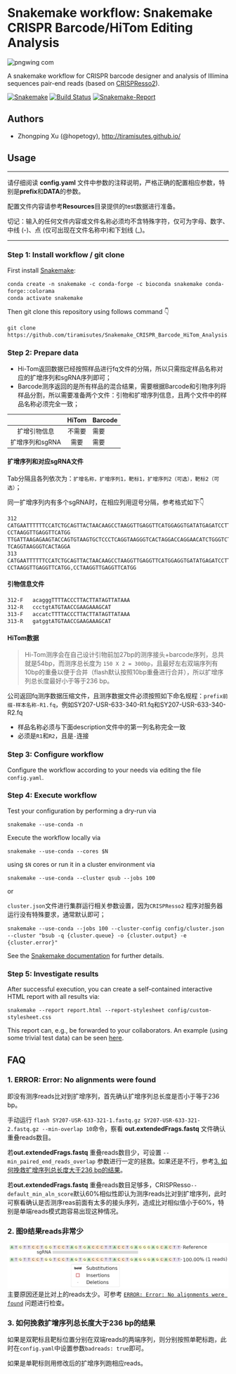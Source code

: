 # Snakemake workflow: Snakemake CRISPR Barcode/HiTom Editing Analysis

![pngwing com](https://github.com/user-attachments/assets/17f90df0-c033-4b04-883f-6d8f981066ba)

A snakemake workflow for CRISPR barcode designer and analysis of Illimina sequences pair-end reads (based on [CRISPResso2](https://github.com/pinellolab/CRISPResso2)).

[![Snakemake](https://img.shields.io/badge/snakemake-≥5.2.1-brightgreen.svg)](https://snakemake.bitbucket.io)
[![Build Status](https://travis-ci.org/snakemake-workflows/rna-seq-star-deseq2.svg?branch=master)](https://travis-ci.org/snakemake-workflows/rna-seq-star-deseq2)
[![Snakemake-Report](https://img.shields.io/badge/snakemake-report-green.svg)](https://cdn.rawgit.com/snakemake-workflows/rna-seq-star-deseq2/master/.test/report.html)


## Authors

* Zhongping Xu (@hopetogy), http://tiramisutes.github.io/

## Usage

---

请仔细阅读 **config.yaml** 文件中参数的注释说明，严格正确的配置相应参数，特别是**prefix**和**DATA**的参数。

配置文件内容请参考**Resources**目录提供的test数据进行准备。

切记：输入的任何文件内容或文件名称必须均不含特殊字符，仅可为字母、数字、中线 (-)、点 (仅可出现在文件名称中)和下划线 (_)。

---

### Step 1: Install workflow / git clone

First install [Snakemake](https://snakemake.readthedocs.io/en/stable/getting_started/installation.html):

```
conda create -n snakemake -c conda-forge -c bioconda snakemake conda-forge::colorama
conda activate snakemake
```

Then git clone this repository using follows command 👇

    git clone https://github.com/tiramisutes/Snakemake_CRISPR_Barcode_HiTom_Analysis.git

### Step 2: Prepare data
- Hi-Tom返回数据已经按照样品进行fq文件的分隔，所以只需指定样品名称对应的扩增序列和sgRNA序列即可；
- Barcode测序返回的是所有样品的混合结果，需要根据Barcode和引物序列将样品分割，所以需要准备两个文件：引物和扩增序列信息，且两个文件中的样品名称必须完全一致；

|                 | HiTom  | Barcode |
| :-------------: | :----: | ------- |
|   扩增引物信息   | 不需要  | 需要    |
| 扩增序列和sgRNA  |  需要   | 需要    |

#### 扩增序列和对应sgRNA文件
Tab分隔且各列依次为：`扩增名称，扩增序列1，靶标1，扩增序列2（可选），靶标2（可选）`；

同一扩增序列内有多个sgRNA时，在相应列用逗号分隔，参考格式如下👇

```
312	CATGAATTTTTTCCATCTGCAGTTACTAACAAGCCTAAGGTTGAGGTTCATGGAGGTGATATGAGATCCTTTTTCACCCTGGTAACTATACATGTCGCTAATACTCTCTTTTCTTTTCTTTTT	CCTAAGGTTGAGGTTCATGG	TTGATTAAGAGAAGTACCAGTGTAAGTGCTCCCTCAGGTAAGGGTCACTAGGACCAGGAACATCTGGGTCTGTCATCACCTGCAATATAAAAATATGATTGCTGATAGACATTTTCTCTTGAA	TCAGGTAAGGGTCACTAGGA
313	CATGAATTTTTTCCATCTGCAGTTACTAACAAGCCTAAGGTTGAGGTTCATGGAGGTGATATGAGATCCTTTTTCACCCTGGTAACTATACATGTCGCTAATACTCTCTTTTCTTTTCTTTTT	CCTAAGGTTGAGGTTCATGG,CCTAAGGTTGAGGTTCATGG
```
#### 引物信息文件
```
312-F	acagggTTTTACCCTTACTTATAGTTATAAA
312-R	ccctgtATGTAACCGAAGAAAGCAT
313-F	accatcTTTTACCCTTACTTATAGTTATAAA
313-R	gatggtATGTAACCGAAGAAAGCAT
```
#### HiTom数据
> Hi-Tom测序会在自己设计引物前加27bp的测序接头+barcode序列，总共就是54bp，而测序总长度为 `150 X 2 = 300bp`，且最好左右双端序列有10bp的重叠以便于合并（flash默认按照10bp重叠进行合并），所以扩增序列总长度最好小于等于236 bp。

公司返回fq测序数据压缩文件，且测序数据文件必须按照如下命名规程：`prefix前缀-样本名称-R1.fq`，例如SY207-USR-633-340-R1.fq和SY207-USR-633-340-R2.fq

- 样品名称必须与下面description文件中的第一列名称完全一致
- 必须是`R1`和`R2`，且是`-`连接

### Step 3: Configure workflow

Configure the workflow according to your needs via editing the file `config.yaml`.

### Step 4: Execute workflow

Test your configuration by performing a dry-run via

    snakemake --use-conda -n

Execute the workflow locally via

    snakemake --use-conda --cores $N

using `$N` cores or run it in a cluster environment via

    snakemake --use-conda --cluster qsub --jobs 100

or

`cluster.json`文件进行集群运行相关参数设置，因为`CRISPResso2` 程序对服务器运行没有特殊要求，通常默认即可；

    snakemake --use-conda --jobs 100 --cluster-config config/cluster.json --cluster "bsub -q {cluster.queue} -o {cluster.output} -e {cluster.error}"

See the [Snakemake documentation](https://snakemake.readthedocs.io/en/stable/executable.html) for further details.

### Step 5: Investigate results

After successful execution, you can create a self-contained interactive HTML report with all results via:

    snakemake --report report.html --report-stylesheet config/custom-stylesheet.css

This report can, e.g., be forwarded to your collaborators.
An example (using some trivial test data) can be seen [here](https://cdn.rawgit.com/snakemake-workflows/rna-seq-star-deseq2/master/.test/report.html).

## FAQ
### 1. ERROR: Error: No alignments were found
即没有测序reads比对到扩增序列，首先确认扩增序列总长度是否小于等于236 bp。

手动运行 `flash SY207-USR-633-321-1.fastq.gz SY207-USR-633-321-2.fastq.gz --min-overlap 10`命令，察看 **out.extendedFrags.fastq** 文件确认重叠reads数目。

若**out.extendedFrags.fastq** 重叠reads数目少，可设置 `--min_paired_end_reads_overlap` 参数进行一定的拯救。如果还是不行，参考[3. 如何挽救扩增序列总长度大于236 bp的结果](#3-如何挽救扩增序列总长度大于236-bp的结果)。

若**out.extendedFrags.fastq** 重叠reads数目足够多，CRISPResso`--default_min_aln_score`默认60%相似性即认为测序reads比对到扩增序列，此时可察看确认是否测序reas前面有太多的接头序列，造成比对相似值小于60%，特别是单端reads模式跑容易出现这种情况。

### 2. 图9结果reads非常少
![](workflow/report/9.Alleles_frequency_table_around_sgRNA_TCCTAGTGACCCTTACCTGA.png)
主要原因还是比对上的reads太少。可参考 [`ERROR: Error: No alignments were found`](#1-error-error-no-alignments-were-found) 问题进行检查。
### 3. 如何挽救扩增序列总长度大于236 bp的结果
如果是双靶标且靶标位置分别在双端reads的两端序列，则分别按照单靶标跑，此时在`config.yaml`中设置参数`badreads: true`即可。

如果是单靶标则用修改后的扩增序列跑相应reads。
